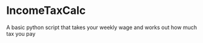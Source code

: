 IncomeTaxCalc
=============

A basic python script that takes your weekly wage and works out how much tax you pay
